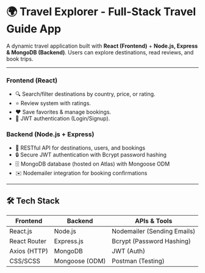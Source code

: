 # 🌍 Travel Explorer - Full-Stack Travel Guide App

A dynamic travel application built with **React (Frontend)** + **Node.js, Express & MongoDB (Backend)**. Users can explore destinations, read reviews, and book trips.

---

### **Frontend (React)**

- 🔍 Search/filter destinations by country, price, or rating.
- ⭐ Review system with ratings.
- ❤️ Save favorites & manage bookings.
- 🔐 JWT authentication (Login/Signup).

### **Backend (Node.js + Express)**
- 🚀 RESTful API for destinations, users, and bookings  
- 🔒 Secure JWT authentication with Bcrypt password hashing  
- 🗄️ MongoDB database (hosted on Atlas) with Mongoose ODM  
- ✉️ Nodemailer integration for booking confirmations 

---

## 🛠️ Tech Stack

| Frontend      | Backend        | APIs & Tools                |
| ------------- | -------------- | ----------------------------|
| React.js      | Node.js        | Nodemailer (Sending Emails) |
| React Router  | Express.js     | Bcrypt (Password Hashing)   |
| Axios (HTTP)  | MongoDB        | JWT (Auth)                  |
| CSS/SCSS      | Mongoose (ODM) | Postman (Testing)           |
